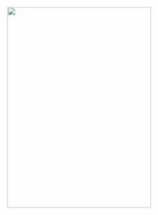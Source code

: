 
 <img src="https://user-images.githubusercontent.com/92044526/218343622-dc521bf9-7f5a-4b9e-a276-a3c90d306809.gif" width="333" height="466" />
